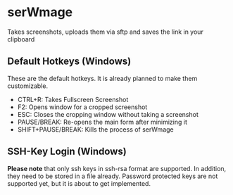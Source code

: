 # serWmage
Takes screenshots, uploads them via sftp and saves the link in your clipboard

## Default Hotkeys (Windows)
These are the default hotkeys. It is already planned to make them customizable.
- CTRL+R: Takes Fullscreen Screenshot
- F2: Opens window for a cropped screenshot
- ESC: Closes the cropping window without taking a screenshot
- PAUSE/BREAK: Re-opens the main form after minimizing it
- SHIFT+PAUSE/BREAK: Kills the process of serWmage

## SSH-Key Login (Windows)
__Please note__ that only ssh keys in ssh-rsa format are supported. 
In addition, they need to be stored in a file already.
Password protected keys are not supported yet, but it is about to get implemented.
